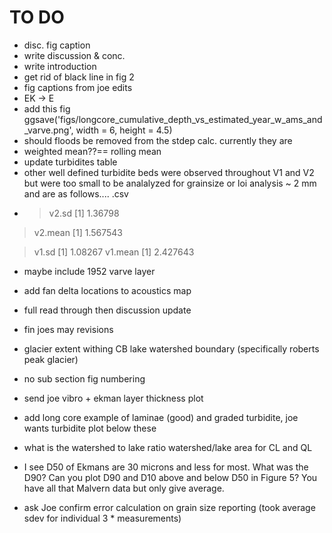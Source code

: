 # TO DO
  - disc. fig caption
  - write discussion & conc.
  - write introduction 
  - get rid of black line in fig 2
  - fig captions from joe edits
  - EK -> E
  - add this fig ggsave('figs/longcore_cumulative_depth_vs_estimated_year_w_ams_and_varve.png', width = 6, height = 4.5)
  - should floods be removed from the stdep calc. currently they are
  - weighted mean??== rolling mean 
  - update turbidites table 
  - other well defined turbidite beds were observed throughout V1 and V2 but were too small to be analalyzed for grainsize or loi analysis ~ 2 mm and are as follows.... .csv
  - > v2.sd
[1] 1.36798
> v2.mean
[1] 1.567543

> v1.sd
[1] 1.08267
> v1.mean
[1] 2.427643

- maybe include 1952 varve layer 
- add fan delta locations to acoustics map
- full read through then discussion update

- fin joes may revisions
- glacier extent withing CB lake watershed boundary (specifically roberts peak glacier)
- no sub section fig numbering
- send joe vibro + ekman layer thickness plot
- add long core example of laminae (good) and graded turbidite, joe wants turbidite plot below these
- what is the watershed to lake ratio watershed/lake area for CL and QL
- I see D50 of Ekmans are 30 microns and less for most. What was the D90? Can you plot D90 and D10 above and below D50 in Figure 5? You have all that Malvern data but only give average.
- ask Joe confirm error calculation on grain size reporting (took average sdev for individual 3 * measurements)

